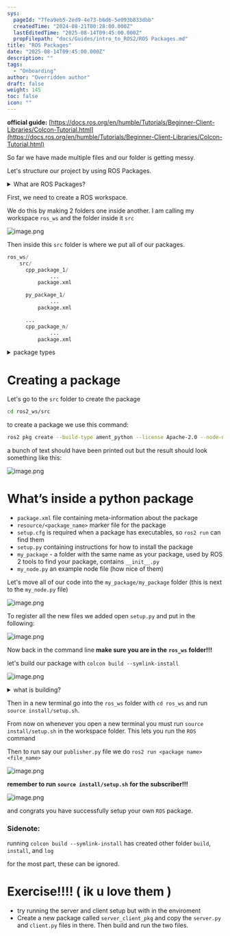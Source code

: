 ```yaml
---
sys:
  pageId: "7fea9eb5-2ed9-4e73-b6d6-5e093b833dbb"
  createdTime: "2024-08-21T00:28:00.000Z"
  lastEditedTime: "2025-08-14T09:45:00.000Z"
  propFilepath: "docs/Guides/intro_to_ROS2/ROS Packages.md"
title: "ROS Packages"
date: "2025-08-14T09:45:00.000Z"
description: ""
tags:
  - "Onboarding"
author: "Overridden author"
draft: false
weight: 145
toc: false
icon: ""
---
```


**official guide:** [https://docs.ros.org/en/humble/Tutorials/Beginner-Client-Libraries/Colcon-Tutorial.html](https://docs.ros.org/en/humble/Tutorials/Beginner-Client-Libraries/Colcon-Tutorial.html)

So far we have made multiple files and our folder is getting messy.

Let's structure our project by using ROS Packages.

<details>
      <summary>What are ROS Packages?</summary>
      ROS Packages are, as the name implies, packages of code that are highly sharable between ROS developers.
  </details>

First, we need to create a ROS workspace.

We do this by making 2 folders one inside another. I am calling my workspace `ros_ws` and the folder inside it `src`

![image.png](https://prod-files-secure.s3.us-west-2.amazonaws.com/d518164a-d88e-44d1-a4ee-3adb3bd8bce0/70706947-fd18-4537-a67b-e12946812d31/image.png?X-Amz-Algorithm=AWS4-HMAC-SHA256&X-Amz-Content-Sha256=UNSIGNED-PAYLOAD&X-Amz-Credential=ASIAZI2LB46664EI2WOS%2F20250816%2Fus-west-2%2Fs3%2Faws4_request&X-Amz-Date=20250816T050920Z&X-Amz-Expires=3600&X-Amz-Security-Token=IQoJb3JpZ2luX2VjECQaCXVzLXdlc3QtMiJGMEQCIGnQ%2FAJZysSJMU1sU4cDb6NofBEJJkJmj8F7nUdkRkmVAiAAj%2Fp4wl7Na2mkejPJUPSI6YER9nlDfvwc7sl3%2FZUFzSr%2FAwhtEAAaDDYzNzQyMzE4MzgwNSIMvnNDicG%2Bi399KxGZKtwDAZlSuKzlCGbjYoNRT%2BvpgHg1Ds9KKi0vepSWysL72WUuQ72pb1D%2BqxCS9K43hZKzCuP1p%2BbGUGXxVpkSABYUNAHtDr1kMM3lUSfl%2FU9wU%2Fi%2BQGe%2BgajzhQA1JL3m5hkU%2BXWIF909fWq%2F71wcygzkXF9FsGVH47%2F8e6B7r%2FGaG5H7%2Bf8dg3xq18p6rxjAep0fqX%2FBTckEzY%2FOUo0JvAHtimOXgRADo2m0156cldSof2AgXG9Dyz%2BY%2BdDGnIN90gxB6IbMCwBXpCm5fijYy3xT1v1DxXfaGmrfHUoXI712sh6yW05swIFpohBmzurCUAeYbUNhOPumsjER3naNiLPpNaXwgYS0MTPz05BunTBUDyxEySPbdaA2s0i%2B3b1%2Bc00A6yXPtT1E%2FjoLTu9OFrxfvQ4nWD2p%2FeFPRd7TDLGuuP%2FUwBoO13dos8fzqUy%2F0%2FWCf%2BFzTPO2Aa3skD2yB1OHSyUW2CfDf1Jgdrcis99nk5qcW5BcfTPFG13id2vslBPsDoHJ3pqDUQ3dpo%2FOdvEcy%2BlNMDFo%2BH%2B5%2BFuKicnI%2FEFa8oI276FAhptel0%2BC1FppHBEarx3aZrwNqetNPALI1emtQMj8%2FWiKLythFridsemYNWNEtizJQgURi24w0IqAxQY6pgFW2kDUMXi8vDTiZC2oDh3bzKmWwK4OFYAfWzxSrBMqqM3JWXKib4%2FRurRmfo3ys8ADscMjt3TjIEycMOIIF0rYwGzJPRa7yHnI%2BulLMRJWRdPip4IC7TBnPr1K4KxIXYHenTLr7NPiELn%2BkQYpAQbPaNXOFe0puNjk5HWCwSvUZLmzuLQLoOqnSdfIXmYTfK4HLKMvLRAQwhQX5qQXzWBzaFeYhpLd&X-Amz-Signature=2b5d9f3edad986b3000635f3f47fe4f167ddd09876e2fe54cf174882c7529491&X-Amz-SignedHeaders=host&x-amz-checksum-mode=ENABLED&x-id=GetObject)

Then inside this `src` folder is where we put all of our packages.

```python
ros_ws/
    src/
      cpp_package_1/
		      ...
          package.xml

      py_package_1/
		      ...
          package.xml

      ...
      cpp_package_n/
		      ...
          package.xml

```

<details>
      <summary>package types</summary>
      packages can be either `C++` or python.
  </details>

# Creating a package

Let's go to the `src` folder to create the package

```bash
cd ros2_ws/src
```

to create a package we use this command:

```bash
ros2 pkg create --build-type ament_python --license Apache-2.0 --node-name my_node my_package
```

a bunch of text should have been printed out but the result should look something like this:

![image.png](https://prod-files-secure.s3.us-west-2.amazonaws.com/d518164a-d88e-44d1-a4ee-3adb3bd8bce0/e6cf1e3f-8512-4a3e-b131-079f800bf3e8/image.png?X-Amz-Algorithm=AWS4-HMAC-SHA256&X-Amz-Content-Sha256=UNSIGNED-PAYLOAD&X-Amz-Credential=ASIAZI2LB46664EI2WOS%2F20250816%2Fus-west-2%2Fs3%2Faws4_request&X-Amz-Date=20250816T050920Z&X-Amz-Expires=3600&X-Amz-Security-Token=IQoJb3JpZ2luX2VjECQaCXVzLXdlc3QtMiJGMEQCIGnQ%2FAJZysSJMU1sU4cDb6NofBEJJkJmj8F7nUdkRkmVAiAAj%2Fp4wl7Na2mkejPJUPSI6YER9nlDfvwc7sl3%2FZUFzSr%2FAwhtEAAaDDYzNzQyMzE4MzgwNSIMvnNDicG%2Bi399KxGZKtwDAZlSuKzlCGbjYoNRT%2BvpgHg1Ds9KKi0vepSWysL72WUuQ72pb1D%2BqxCS9K43hZKzCuP1p%2BbGUGXxVpkSABYUNAHtDr1kMM3lUSfl%2FU9wU%2Fi%2BQGe%2BgajzhQA1JL3m5hkU%2BXWIF909fWq%2F71wcygzkXF9FsGVH47%2F8e6B7r%2FGaG5H7%2Bf8dg3xq18p6rxjAep0fqX%2FBTckEzY%2FOUo0JvAHtimOXgRADo2m0156cldSof2AgXG9Dyz%2BY%2BdDGnIN90gxB6IbMCwBXpCm5fijYy3xT1v1DxXfaGmrfHUoXI712sh6yW05swIFpohBmzurCUAeYbUNhOPumsjER3naNiLPpNaXwgYS0MTPz05BunTBUDyxEySPbdaA2s0i%2B3b1%2Bc00A6yXPtT1E%2FjoLTu9OFrxfvQ4nWD2p%2FeFPRd7TDLGuuP%2FUwBoO13dos8fzqUy%2F0%2FWCf%2BFzTPO2Aa3skD2yB1OHSyUW2CfDf1Jgdrcis99nk5qcW5BcfTPFG13id2vslBPsDoHJ3pqDUQ3dpo%2FOdvEcy%2BlNMDFo%2BH%2B5%2BFuKicnI%2FEFa8oI276FAhptel0%2BC1FppHBEarx3aZrwNqetNPALI1emtQMj8%2FWiKLythFridsemYNWNEtizJQgURi24w0IqAxQY6pgFW2kDUMXi8vDTiZC2oDh3bzKmWwK4OFYAfWzxSrBMqqM3JWXKib4%2FRurRmfo3ys8ADscMjt3TjIEycMOIIF0rYwGzJPRa7yHnI%2BulLMRJWRdPip4IC7TBnPr1K4KxIXYHenTLr7NPiELn%2BkQYpAQbPaNXOFe0puNjk5HWCwSvUZLmzuLQLoOqnSdfIXmYTfK4HLKMvLRAQwhQX5qQXzWBzaFeYhpLd&X-Amz-Signature=1eab4de8ad97883420243d5e8ed694cf1a820603099ba489f71071d46e94e184&X-Amz-SignedHeaders=host&x-amz-checksum-mode=ENABLED&x-id=GetObject)

# What’s inside a python package

- `package.xml` file containing meta-information about the package
- `resource/<package_name>` marker file for the package
- `setup.cfg` is required when a package has executables, so `ros2 run` can find them
- `setup.py` containing instructions for how to install the package
- `my_package` - a folder with the same name as your package, used by ROS 2 tools to find your package, contains `__init__.py`
- `my_node.py` an example node file (how nice of them)

Let's move all of our code into the `my_package/my_package` folder (this is next to the `my_node.py` file)

![image.png](https://prod-files-secure.s3.us-west-2.amazonaws.com/d518164a-d88e-44d1-a4ee-3adb3bd8bce0/9ce58f11-0da9-4d3e-b86d-506a9685d378/image.png?X-Amz-Algorithm=AWS4-HMAC-SHA256&X-Amz-Content-Sha256=UNSIGNED-PAYLOAD&X-Amz-Credential=ASIAZI2LB46664EI2WOS%2F20250816%2Fus-west-2%2Fs3%2Faws4_request&X-Amz-Date=20250816T050920Z&X-Amz-Expires=3600&X-Amz-Security-Token=IQoJb3JpZ2luX2VjECQaCXVzLXdlc3QtMiJGMEQCIGnQ%2FAJZysSJMU1sU4cDb6NofBEJJkJmj8F7nUdkRkmVAiAAj%2Fp4wl7Na2mkejPJUPSI6YER9nlDfvwc7sl3%2FZUFzSr%2FAwhtEAAaDDYzNzQyMzE4MzgwNSIMvnNDicG%2Bi399KxGZKtwDAZlSuKzlCGbjYoNRT%2BvpgHg1Ds9KKi0vepSWysL72WUuQ72pb1D%2BqxCS9K43hZKzCuP1p%2BbGUGXxVpkSABYUNAHtDr1kMM3lUSfl%2FU9wU%2Fi%2BQGe%2BgajzhQA1JL3m5hkU%2BXWIF909fWq%2F71wcygzkXF9FsGVH47%2F8e6B7r%2FGaG5H7%2Bf8dg3xq18p6rxjAep0fqX%2FBTckEzY%2FOUo0JvAHtimOXgRADo2m0156cldSof2AgXG9Dyz%2BY%2BdDGnIN90gxB6IbMCwBXpCm5fijYy3xT1v1DxXfaGmrfHUoXI712sh6yW05swIFpohBmzurCUAeYbUNhOPumsjER3naNiLPpNaXwgYS0MTPz05BunTBUDyxEySPbdaA2s0i%2B3b1%2Bc00A6yXPtT1E%2FjoLTu9OFrxfvQ4nWD2p%2FeFPRd7TDLGuuP%2FUwBoO13dos8fzqUy%2F0%2FWCf%2BFzTPO2Aa3skD2yB1OHSyUW2CfDf1Jgdrcis99nk5qcW5BcfTPFG13id2vslBPsDoHJ3pqDUQ3dpo%2FOdvEcy%2BlNMDFo%2BH%2B5%2BFuKicnI%2FEFa8oI276FAhptel0%2BC1FppHBEarx3aZrwNqetNPALI1emtQMj8%2FWiKLythFridsemYNWNEtizJQgURi24w0IqAxQY6pgFW2kDUMXi8vDTiZC2oDh3bzKmWwK4OFYAfWzxSrBMqqM3JWXKib4%2FRurRmfo3ys8ADscMjt3TjIEycMOIIF0rYwGzJPRa7yHnI%2BulLMRJWRdPip4IC7TBnPr1K4KxIXYHenTLr7NPiELn%2BkQYpAQbPaNXOFe0puNjk5HWCwSvUZLmzuLQLoOqnSdfIXmYTfK4HLKMvLRAQwhQX5qQXzWBzaFeYhpLd&X-Amz-Signature=27305311cdf0b945e7ea956bb92a635ab352a9ca480de1c1e31ad4ac101086be&X-Amz-SignedHeaders=host&x-amz-checksum-mode=ENABLED&x-id=GetObject)

To register all the new files we added open `setup.py` and put in the following:

![image.png](https://prod-files-secure.s3.us-west-2.amazonaws.com/d518164a-d88e-44d1-a4ee-3adb3bd8bce0/1cd7c262-4cae-4496-9d75-c178537d24a2/image.png?X-Amz-Algorithm=AWS4-HMAC-SHA256&X-Amz-Content-Sha256=UNSIGNED-PAYLOAD&X-Amz-Credential=ASIAZI2LB46664EI2WOS%2F20250816%2Fus-west-2%2Fs3%2Faws4_request&X-Amz-Date=20250816T050920Z&X-Amz-Expires=3600&X-Amz-Security-Token=IQoJb3JpZ2luX2VjECQaCXVzLXdlc3QtMiJGMEQCIGnQ%2FAJZysSJMU1sU4cDb6NofBEJJkJmj8F7nUdkRkmVAiAAj%2Fp4wl7Na2mkejPJUPSI6YER9nlDfvwc7sl3%2FZUFzSr%2FAwhtEAAaDDYzNzQyMzE4MzgwNSIMvnNDicG%2Bi399KxGZKtwDAZlSuKzlCGbjYoNRT%2BvpgHg1Ds9KKi0vepSWysL72WUuQ72pb1D%2BqxCS9K43hZKzCuP1p%2BbGUGXxVpkSABYUNAHtDr1kMM3lUSfl%2FU9wU%2Fi%2BQGe%2BgajzhQA1JL3m5hkU%2BXWIF909fWq%2F71wcygzkXF9FsGVH47%2F8e6B7r%2FGaG5H7%2Bf8dg3xq18p6rxjAep0fqX%2FBTckEzY%2FOUo0JvAHtimOXgRADo2m0156cldSof2AgXG9Dyz%2BY%2BdDGnIN90gxB6IbMCwBXpCm5fijYy3xT1v1DxXfaGmrfHUoXI712sh6yW05swIFpohBmzurCUAeYbUNhOPumsjER3naNiLPpNaXwgYS0MTPz05BunTBUDyxEySPbdaA2s0i%2B3b1%2Bc00A6yXPtT1E%2FjoLTu9OFrxfvQ4nWD2p%2FeFPRd7TDLGuuP%2FUwBoO13dos8fzqUy%2F0%2FWCf%2BFzTPO2Aa3skD2yB1OHSyUW2CfDf1Jgdrcis99nk5qcW5BcfTPFG13id2vslBPsDoHJ3pqDUQ3dpo%2FOdvEcy%2BlNMDFo%2BH%2B5%2BFuKicnI%2FEFa8oI276FAhptel0%2BC1FppHBEarx3aZrwNqetNPALI1emtQMj8%2FWiKLythFridsemYNWNEtizJQgURi24w0IqAxQY6pgFW2kDUMXi8vDTiZC2oDh3bzKmWwK4OFYAfWzxSrBMqqM3JWXKib4%2FRurRmfo3ys8ADscMjt3TjIEycMOIIF0rYwGzJPRa7yHnI%2BulLMRJWRdPip4IC7TBnPr1K4KxIXYHenTLr7NPiELn%2BkQYpAQbPaNXOFe0puNjk5HWCwSvUZLmzuLQLoOqnSdfIXmYTfK4HLKMvLRAQwhQX5qQXzWBzaFeYhpLd&X-Amz-Signature=284e54949db6ee072324b1afdce06a74e9fd905684f9eec2d47e7630e7e18319&X-Amz-SignedHeaders=host&x-amz-checksum-mode=ENABLED&x-id=GetObject)

Now back in the command line **make sure you are in the** **`ros_ws`** **folder!!!**

let's build our package with `colcon build --symlink-install`

![image.png](https://prod-files-secure.s3.us-west-2.amazonaws.com/d518164a-d88e-44d1-a4ee-3adb3bd8bce0/2f2a0d27-b173-48fd-b189-5f5c0ce65619/image.png?X-Amz-Algorithm=AWS4-HMAC-SHA256&X-Amz-Content-Sha256=UNSIGNED-PAYLOAD&X-Amz-Credential=ASIAZI2LB46664EI2WOS%2F20250816%2Fus-west-2%2Fs3%2Faws4_request&X-Amz-Date=20250816T050920Z&X-Amz-Expires=3600&X-Amz-Security-Token=IQoJb3JpZ2luX2VjECQaCXVzLXdlc3QtMiJGMEQCIGnQ%2FAJZysSJMU1sU4cDb6NofBEJJkJmj8F7nUdkRkmVAiAAj%2Fp4wl7Na2mkejPJUPSI6YER9nlDfvwc7sl3%2FZUFzSr%2FAwhtEAAaDDYzNzQyMzE4MzgwNSIMvnNDicG%2Bi399KxGZKtwDAZlSuKzlCGbjYoNRT%2BvpgHg1Ds9KKi0vepSWysL72WUuQ72pb1D%2BqxCS9K43hZKzCuP1p%2BbGUGXxVpkSABYUNAHtDr1kMM3lUSfl%2FU9wU%2Fi%2BQGe%2BgajzhQA1JL3m5hkU%2BXWIF909fWq%2F71wcygzkXF9FsGVH47%2F8e6B7r%2FGaG5H7%2Bf8dg3xq18p6rxjAep0fqX%2FBTckEzY%2FOUo0JvAHtimOXgRADo2m0156cldSof2AgXG9Dyz%2BY%2BdDGnIN90gxB6IbMCwBXpCm5fijYy3xT1v1DxXfaGmrfHUoXI712sh6yW05swIFpohBmzurCUAeYbUNhOPumsjER3naNiLPpNaXwgYS0MTPz05BunTBUDyxEySPbdaA2s0i%2B3b1%2Bc00A6yXPtT1E%2FjoLTu9OFrxfvQ4nWD2p%2FeFPRd7TDLGuuP%2FUwBoO13dos8fzqUy%2F0%2FWCf%2BFzTPO2Aa3skD2yB1OHSyUW2CfDf1Jgdrcis99nk5qcW5BcfTPFG13id2vslBPsDoHJ3pqDUQ3dpo%2FOdvEcy%2BlNMDFo%2BH%2B5%2BFuKicnI%2FEFa8oI276FAhptel0%2BC1FppHBEarx3aZrwNqetNPALI1emtQMj8%2FWiKLythFridsemYNWNEtizJQgURi24w0IqAxQY6pgFW2kDUMXi8vDTiZC2oDh3bzKmWwK4OFYAfWzxSrBMqqM3JWXKib4%2FRurRmfo3ys8ADscMjt3TjIEycMOIIF0rYwGzJPRa7yHnI%2BulLMRJWRdPip4IC7TBnPr1K4KxIXYHenTLr7NPiELn%2BkQYpAQbPaNXOFe0puNjk5HWCwSvUZLmzuLQLoOqnSdfIXmYTfK4HLKMvLRAQwhQX5qQXzWBzaFeYhpLd&X-Amz-Signature=d6b446ee8b79f7ccb5abca9fb4275c545427aaa2ce594a5fe70c07aec1f81ca9&X-Amz-SignedHeaders=host&x-amz-checksum-mode=ENABLED&x-id=GetObject)

<details>

<summary>what is building?</summary>

if you are a CS major at Rose-Hulman you will learn the answer to this in CSSE132

but TLDR; is it combines all the code files into one program that can be run easily 

</details>

Then in a new terminal go into the `ros_ws` folder with `cd ros_ws` and run `source install/setup.sh`. 

From now on whenever you open a new terminal you must run `source install/setup.sh` in the workspace folder. This lets you run the `ROS` command

Then to run say our `publisher.py` file we do `ros2 run <package name> <file_name>`

![image.png](https://prod-files-secure.s3.us-west-2.amazonaws.com/d518164a-d88e-44d1-a4ee-3adb3bd8bce0/4f4b1219-3a44-4632-aa0a-ce3471699f59/image.png?X-Amz-Algorithm=AWS4-HMAC-SHA256&X-Amz-Content-Sha256=UNSIGNED-PAYLOAD&X-Amz-Credential=ASIAZI2LB46664EI2WOS%2F20250816%2Fus-west-2%2Fs3%2Faws4_request&X-Amz-Date=20250816T050920Z&X-Amz-Expires=3600&X-Amz-Security-Token=IQoJb3JpZ2luX2VjECQaCXVzLXdlc3QtMiJGMEQCIGnQ%2FAJZysSJMU1sU4cDb6NofBEJJkJmj8F7nUdkRkmVAiAAj%2Fp4wl7Na2mkejPJUPSI6YER9nlDfvwc7sl3%2FZUFzSr%2FAwhtEAAaDDYzNzQyMzE4MzgwNSIMvnNDicG%2Bi399KxGZKtwDAZlSuKzlCGbjYoNRT%2BvpgHg1Ds9KKi0vepSWysL72WUuQ72pb1D%2BqxCS9K43hZKzCuP1p%2BbGUGXxVpkSABYUNAHtDr1kMM3lUSfl%2FU9wU%2Fi%2BQGe%2BgajzhQA1JL3m5hkU%2BXWIF909fWq%2F71wcygzkXF9FsGVH47%2F8e6B7r%2FGaG5H7%2Bf8dg3xq18p6rxjAep0fqX%2FBTckEzY%2FOUo0JvAHtimOXgRADo2m0156cldSof2AgXG9Dyz%2BY%2BdDGnIN90gxB6IbMCwBXpCm5fijYy3xT1v1DxXfaGmrfHUoXI712sh6yW05swIFpohBmzurCUAeYbUNhOPumsjER3naNiLPpNaXwgYS0MTPz05BunTBUDyxEySPbdaA2s0i%2B3b1%2Bc00A6yXPtT1E%2FjoLTu9OFrxfvQ4nWD2p%2FeFPRd7TDLGuuP%2FUwBoO13dos8fzqUy%2F0%2FWCf%2BFzTPO2Aa3skD2yB1OHSyUW2CfDf1Jgdrcis99nk5qcW5BcfTPFG13id2vslBPsDoHJ3pqDUQ3dpo%2FOdvEcy%2BlNMDFo%2BH%2B5%2BFuKicnI%2FEFa8oI276FAhptel0%2BC1FppHBEarx3aZrwNqetNPALI1emtQMj8%2FWiKLythFridsemYNWNEtizJQgURi24w0IqAxQY6pgFW2kDUMXi8vDTiZC2oDh3bzKmWwK4OFYAfWzxSrBMqqM3JWXKib4%2FRurRmfo3ys8ADscMjt3TjIEycMOIIF0rYwGzJPRa7yHnI%2BulLMRJWRdPip4IC7TBnPr1K4KxIXYHenTLr7NPiELn%2BkQYpAQbPaNXOFe0puNjk5HWCwSvUZLmzuLQLoOqnSdfIXmYTfK4HLKMvLRAQwhQX5qQXzWBzaFeYhpLd&X-Amz-Signature=56e2f2d11b34f1cbfbfafbccf1f79f655a0187f47f4c2a5502ca320ebeeeee45&X-Amz-SignedHeaders=host&x-amz-checksum-mode=ENABLED&x-id=GetObject)

**remember to run** **`source install/setup.sh`** **for the subscriber!!!**

![image.png](https://prod-files-secure.s3.us-west-2.amazonaws.com/d518164a-d88e-44d1-a4ee-3adb3bd8bce0/02121119-dad4-49ec-8356-c956108b4243/image.png?X-Amz-Algorithm=AWS4-HMAC-SHA256&X-Amz-Content-Sha256=UNSIGNED-PAYLOAD&X-Amz-Credential=ASIAZI2LB46664EI2WOS%2F20250816%2Fus-west-2%2Fs3%2Faws4_request&X-Amz-Date=20250816T050920Z&X-Amz-Expires=3600&X-Amz-Security-Token=IQoJb3JpZ2luX2VjECQaCXVzLXdlc3QtMiJGMEQCIGnQ%2FAJZysSJMU1sU4cDb6NofBEJJkJmj8F7nUdkRkmVAiAAj%2Fp4wl7Na2mkejPJUPSI6YER9nlDfvwc7sl3%2FZUFzSr%2FAwhtEAAaDDYzNzQyMzE4MzgwNSIMvnNDicG%2Bi399KxGZKtwDAZlSuKzlCGbjYoNRT%2BvpgHg1Ds9KKi0vepSWysL72WUuQ72pb1D%2BqxCS9K43hZKzCuP1p%2BbGUGXxVpkSABYUNAHtDr1kMM3lUSfl%2FU9wU%2Fi%2BQGe%2BgajzhQA1JL3m5hkU%2BXWIF909fWq%2F71wcygzkXF9FsGVH47%2F8e6B7r%2FGaG5H7%2Bf8dg3xq18p6rxjAep0fqX%2FBTckEzY%2FOUo0JvAHtimOXgRADo2m0156cldSof2AgXG9Dyz%2BY%2BdDGnIN90gxB6IbMCwBXpCm5fijYy3xT1v1DxXfaGmrfHUoXI712sh6yW05swIFpohBmzurCUAeYbUNhOPumsjER3naNiLPpNaXwgYS0MTPz05BunTBUDyxEySPbdaA2s0i%2B3b1%2Bc00A6yXPtT1E%2FjoLTu9OFrxfvQ4nWD2p%2FeFPRd7TDLGuuP%2FUwBoO13dos8fzqUy%2F0%2FWCf%2BFzTPO2Aa3skD2yB1OHSyUW2CfDf1Jgdrcis99nk5qcW5BcfTPFG13id2vslBPsDoHJ3pqDUQ3dpo%2FOdvEcy%2BlNMDFo%2BH%2B5%2BFuKicnI%2FEFa8oI276FAhptel0%2BC1FppHBEarx3aZrwNqetNPALI1emtQMj8%2FWiKLythFridsemYNWNEtizJQgURi24w0IqAxQY6pgFW2kDUMXi8vDTiZC2oDh3bzKmWwK4OFYAfWzxSrBMqqM3JWXKib4%2FRurRmfo3ys8ADscMjt3TjIEycMOIIF0rYwGzJPRa7yHnI%2BulLMRJWRdPip4IC7TBnPr1K4KxIXYHenTLr7NPiELn%2BkQYpAQbPaNXOFe0puNjk5HWCwSvUZLmzuLQLoOqnSdfIXmYTfK4HLKMvLRAQwhQX5qQXzWBzaFeYhpLd&X-Amz-Signature=e37487ffdc0230687212c56fde9c1675950d9302aa64b10c5780ed787450968f&X-Amz-SignedHeaders=host&x-amz-checksum-mode=ENABLED&x-id=GetObject)

and congrats you have successfully setup your own `ROS` package.

### Sidenote:

running `colcon build --symlink-install` has created other folder `build`, `install`, and `log`

for the most part, these can be ignored.

# Exercise!!!! ( ik u love them )

- try running the server and client setup but with in the enviroment
- Create a new package called `server_client_pkg` and copy the `server.py` and `client.py` files in there. Then build and run the two files.
